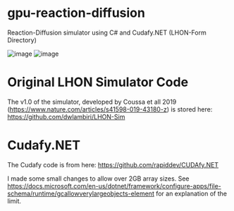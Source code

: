 # gpu-reaction-diffusion
Reaction-Diffusion simulator using C# and Cudafy.NET (LHON-Form Directory)


![image](https://user-images.githubusercontent.com/28689806/178111946-c3eaa97b-2366-4183-a619-f000e192d56c.png)
![image](https://user-images.githubusercontent.com/28689806/178111984-ea2f9efe-30a3-4b23-aa23-2a5171eec486.png)



# Original LHON Simulator Code

The v1.0 of the simulator, developed by Coussa et all 2019 (https://www.nature.com/articles/s41598-019-43180-z) is stored here: https://github.com/dwlambiri/LHON-Sim

# Cudafy.NET
The Cudafy code is from here: https://github.com/rapiddev/CUDAfy.NET

I made some small changes to allow over 2GB array sizes. 
See https://docs.microsoft.com/en-us/dotnet/framework/configure-apps/file-schema/runtime/gcallowverylargeobjects-element for an explanation of the limit.


